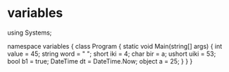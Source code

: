 # variables

using Systems;

namespace variables
{
class Program
{ 
static void Main(string[] args)
{
int value = 45;
string word = " ";
short iki = 4;
char bir = a;
ushort uiki = 53;
bool b1 = true;
DateTime dt = DateTime.Now;
object a = 25;
}
}
}

